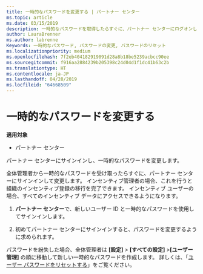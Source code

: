 ```yaml
---
title: 一時的なパスワードを変更する | パートナー センター
ms.topic: article
ms.date: 03/15/2019
description: 一時的なパスワードを取得したらすぐに、パートナー センターにログオンして変更します。
author: LauraBrenner
ms.author: labrenne
Keywords: 一時的なパスワード, パスワードの変更, パスワードのリセット
ms.localizationpriority: medium
ms.openlocfilehash: 7f2eb404182919091d28a8b18be5239acbcc90ee
ms.sourcegitcommit: f916aa2884239b205398c24d04d1f1dc41b63c2b
ms.translationtype: HT
ms.contentlocale: ja-JP
ms.lasthandoff: 04/28/2019
ms.locfileid: "64668509"
---
```

# <a name="change-your-temporary-password"></a>一時的なパスワードを変更する

**適用対象**

-  パートナー センター

パートナー センターにサインインし、一時的なパスワードを変更します。

全体管理者から一時的なパスワードを受け取ったらすぐに、パートナー センターにサインインして変更します。 インセンティブ管理者の場合、これを行うと組織のインセンティブ登録の移行を完了できます。 インセンティブ ユーザーの場合、すべてのインセンティブ データにアクセスできるようになります。

1.  **パートナー センター**で、新しいユーザー ID と一時的なパスワードを使用してサインインします。

2.  初めてパートナー センターにサインインすると、パスワードを変更するように求められます。

パスワードを紛失した場合、全体管理者は **[設定]** > **[すべての設定]** >**[ユーザー管理]** の順に移動して新しい一時的なパスワードを作成します。
詳しくは、「[ユーザー パスワードをリセットする](reset-a-user-password.md)」をご覧ください。


 

 



